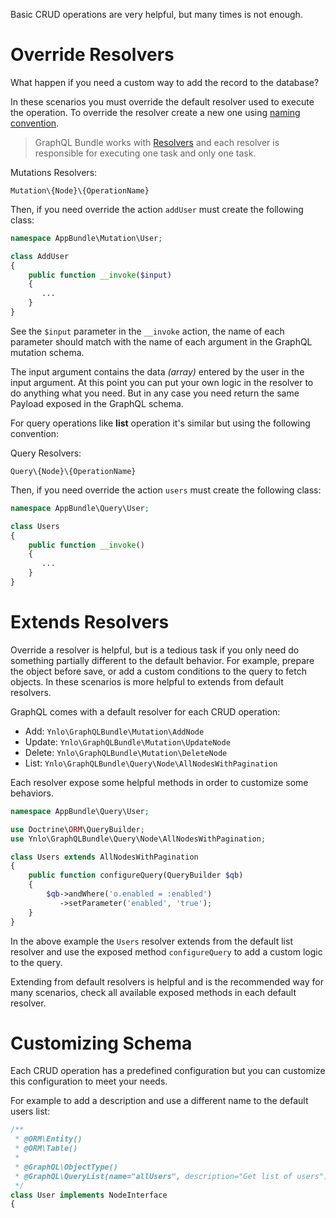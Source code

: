 Basic CRUD operations are very helpful, but many times is not enough.

# Override Resolvers

What happen if you need a custom way to add the record to the database?

In these scenarios you must override the default resolver used to execute the operation.
To override the resolver create a new one using [naming convention](../08_Reference/02_Naming_Conventions.md).

> GraphQL Bundle works with [Resolvers](../08_Reference/03_Resolvers.md) and each resolver 
is responsible for executing one task and only one task.

Mutations Resolvers:
 
 `Mutation\{Node}\{OperationName}`
 
Then, if you need override the action `addUser` must create the following class:

````php
namespace AppBundle\Mutation\User;

class AddUser
{
    public function __invoke($input)
    {
       ...
    }
}
````

See the `$input` parameter in the `__invoke` action, 
the name of each parameter should match with the name of 
each argument in the GraphQL mutation schema.

The input argument contains the data *(array)* entered by the user in the input argument. 
At this point you can put your own logic in the resolver to do anything what you need. 
But in any case you need return the same Payload exposed in the GraphQL schema.

For query operations like **list** operation it's similar but using the following convention:

Query Resolvers:
 
 `Query\{Node}\{OperationName}`
 
Then, if you need override the action `users` must create the following class:

````php
namespace AppBundle\Query\User;

class Users
{
    public function __invoke()
    {
       ...
    }
}
````

# Extends Resolvers

Override a resolver is helpful, but is a tedious task 
if you only need do something partially different to the default behavior. 
For example, prepare the object before save, or add a custom conditions to the query to fetch objects. 
In these scenarios is more helpful to extends from default resolvers.

GraphQL comes with a default resolver for each CRUD operation:

- Add: `Ynlo\GraphQLBundle\Mutation\AddNode`
- Update: `Ynlo\GraphQLBundle\Mutation\UpdateNode`
- Delete: `Ynlo\GraphQLBundle\Mutation\DeleteNode`
- List: `Ynlo\GraphQLBundle\Query\Node\AllNodesWithPagination`

Each resolver expose some helpful methods in order to customize some behaviors.

````php
namespace AppBundle\Query\User;

use Doctrine\ORM\QueryBuilder;
use Ynlo\GraphQLBundle\Query\Node\AllNodesWithPagination;

class Users extends AllNodesWithPagination
{
    public function configureQuery(QueryBuilder $qb)
    {
        $qb->andWhere('o.enabled = :enabled')
           ->setParameter('enabled', 'true');
    }
}
````
In the above example the `Users` resolver extends from the 
default list resolver and use the exposed method `configureQuery` to add a custom logic to the query.

Extending from default resolvers is helpful and is the recommended way for many scenarios, 
check all available exposed methods in each default resolver.

# Customizing Schema

Each CRUD operation has a predefined 
configuration but you can customize this configuration to meet your needs.

For example to add a description and use a different name to the default users list:

```php
/**
 * @ORM\Entity()
 * @ORM\Table()
 *
 * @GraphQL\ObjectType()
 * @GraphQL\QueryList(name="allUsers", description="Get list of users")
 */
class User implements NodeInterface
{
```
